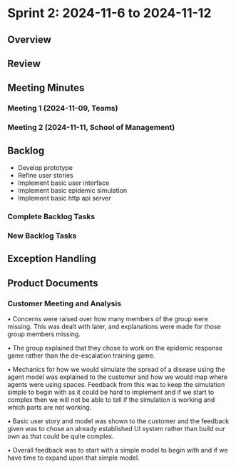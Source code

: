 # Sprint 2: 2024-11-6 to 2024-11-12

## Overview

## Review

## Meeting Minutes

### Meeting 1 (2024-11-09, Teams)

### Meeting 2 (2024-11-11, School of Management)

## Backlog

-   Develop prototype
-   Refine user stories
-   Implement basic user interface
-   Implement basic epidemic simulation
-   Implement basic http api server

### Complete Backlog Tasks

### New Backlog Tasks

## Exception Handling

## Product Documents

### Customer Meeting and Analysis
•	Concerns were raised over how many members of the group were missing. This was dealt with later, and explanations were made for those group members missing.

•	The group explained that they chose to work on the epidemic response game rather than the de-escalation training game.

•	Mechanics for how we would simulate the spread of a disease using the agent model was explained to the customer and how we would map where agents were using spaces. Feedback from this was to keep the simulation simple to begin with as it could be hard to implement and if we start to complex then we will not be able to tell if the simulation is working and which parts are not working.

•	Basic user story and model was shown to the customer and the feedback given was to chose an already established UI system rather than build our own as that could be quite complex.

•	Overall feedback was to start with a simple model to begin with and if we have time to expand upon that simple model.

